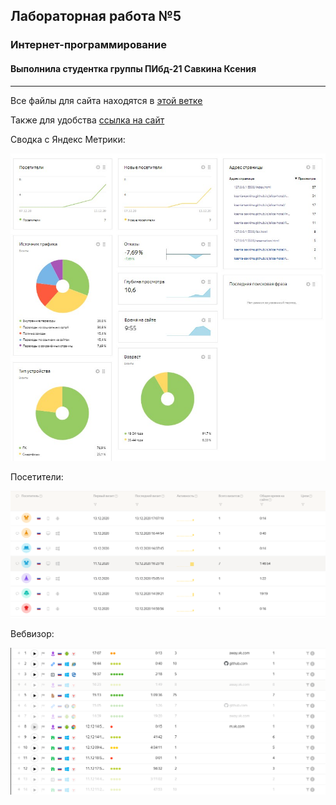 ## Лабораторная работа №5
### Интернет-программирование
#### Выполнила студентка группы ПИбд-21 __Савкина Ксения__
______________________________________________________________

Все файлы для сайта находятся в [этой ветке](https://github.com/ksenia-savkina/alice-hotel/tree/gh-pages "Ветка")

Также для удобства [ссылка на сайт](https://ksenia-savkina.github.io/alice-hotel/ "Сайт")


Сводка с Яндекс Метрики:

![Image alt](https://github.com/ksenia-savkina/alice-hotel/raw/master/images/Сводка.jpg)

Посетители:

![Image alt](https://github.com/ksenia-savkina/alice-hotel/raw/master/images/Посетители.png)

Вебвизор:

![Image alt](https://github.com/ksenia-savkina/alice-hotel/raw/master/images/Вебвизор.png)
